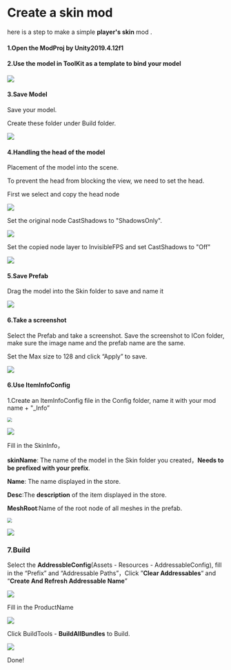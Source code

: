 # Create a skin mod



here is a step to make a simple **player's skin** mod .

#### 1.Open the ModProj by Unity2019.4.12f1



#### 2.Use the model in ToolKit as a template to bind your model

![](E:\xlua-battletalent-docs\website\docs\tutorials\4.create-a-skin-mod\model.png)



#### 3.Save Model

Save your model.

Create these folder under Build folder.

![](E:\xlua-battletalent-docs\website\docs\tutorials\4.create-a-skin-mod\folder.png)



#### 4.Handling the head of the model

Placement of the model into the scene.

To prevent the head from blocking the view, we need to set the head.

First we select and copy the head node

![](E:\xlua-battletalent-docs\website\docs\tutorials\4.create-a-skin-mod\copyhead.png)

Set the original node CastShadows to "ShadowsOnly".

![](E:\xlua-battletalent-docs\website\docs\tutorials\4.create-a-skin-mod\sethead.png)

Set the copied node layer to InvisibleFPS and set CastShadows to "Off"

![](E:\xlua-battletalent-docs\website\docs\tutorials\4.create-a-skin-mod\headlayer.png)



#### 5.Save Prefab

Drag the model into the Skin folder to save and name it

![](E:\xlua-battletalent-docs\website\docs\tutorials\4.create-a-skin-mod\saveprefab.png)



#### 6.Take a screenshot

Select the Prefab and take a screenshot. Save the screenshot to ICon folder, make sure the image name and the prefab name are the same.

Set the Max size to 128 and click “Apply” to save.

![](E:\xlua-battletalent-docs\website\docs\tutorials\4.create-a-skin-mod\setimage.png)



#### 6.Use ItemInfoConfig

1.Create an ItemInfoConfig file in the Config folder, name it with your mod name + "_Info”

<img src="E:\xlua-battletalent-docs\website\docs\tutorials\4.create-a-skin-mod\iteminfoconfig.png" style="zoom: 67%;" />

![](E:\xlua-battletalent-docs\website\docs\tutorials\4.create-a-skin-mod\iteminfoconfig2.png)

Fill in the SkinInfo，

**skinName**: The name of the model in the Skin folder you created，**Needs to be prefixed with your prefix**.

**Name**: The name displayed in the store.

**Desc**:The **description** of the item displayed in the store.

**MeshRoot**:Name of the root node of all meshes in the prefab.

<img src="E:\xlua-battletalent-docs\website\docs\tutorials\4.create-a-skin-mod\rootofmesh.png" style="zoom: 67%;" />

![](E:\xlua-battletalent-docs\website\docs\tutorials\4.create-a-skin-mod\filliteminfoconfig.png)





### 7.Build

Select the **AddressbleConfig**(Assets - Resources - AddressableConfig), fill in the “Prefix” and “Addressable Paths”，Click ”**Clear Addressables**“ and “**Create And Refresh Addressable Name**”

![](E:\xlua-battletalent-docs\website\docs\tutorials\4.create-a-skin-mod\addressableconfig.png)

Fill in the ProductName

![](E:\xlua-battletalent-docs\website\docs\tutorials\4.create-a-skin-mod\prodoctname.png)

Click BuildTools - **BuildAllBundles** to Build.

![](E:\xlua-battletalent-docs\website\docs\tutorials\4.create-a-skin-mod\buildTool.png)

Done!

